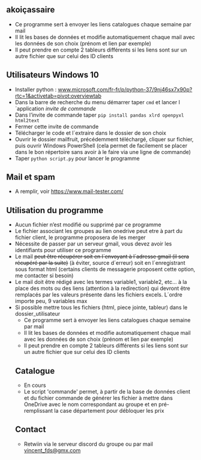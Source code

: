

<h2 id="akoiçassaire">akoiçassaire</h2>
<ul>
<li>Ce programme sert à envoyer les liens catalogues chaque semaine par mail</li>
<li>Il lit les bases de données et modifie automatiquement chaque mail avec les données de son choix (prénom et lien par exemple)</li>
<li>Il peut prendre en compte 2 tableurs différents si les liens sont sur un autre fichier que sur celui des ID clients</li>
</ul>
<h2 id="utilisateurs-windows-10">Utilisateurs Windows 10</h2>
<ul>
<li>Installer python : <a href="http://www.microsoft.com/fr-fr/p/python-37/9nj46sx7x90p?rtc=1&amp;activetab=pivot:overviewtab">www.microsoft.com/fr-fr/p/python-37/9nj46sx7x90p?rtc=1&amp;activetab=pivot:overviewtab</a></li>
<li>Dans la barre de recherche du menu démarrer  taper <code>cmd</code> et lancer l´application <em>invite de commande</em></li>
<li>Dans l’invite de commande taper <code>pip install pandas xlrd openpyxl html2text</code></li>
<li>Fermer cette invite de commande</li>
<li>Télécharger le code et l´extraire dans le dossier de son choix</li>
<li>Ouvrir le dossier mailfruit, précédemment téléchargé, cliquer sur fichier, puis ouvrir Windows PowerShell (cela permet de facilement se placer dans le bon répertoire sans avoir à le faire via une ligne de commande)</li>
<li>Taper <code>python script.py</code> pour lancer le programme</li>
</ul>
<h2 id="mail-et-spam">Mail et spam</h2>
<ul>
<li>A remplir, voir <a href="https://www.mail-tester.com/">https://www.mail-tester.com/</a></li>
</ul>
<h2 id="utilisation-du-programme">Utilisation du programme</h2>
<ul>
<li>Aucun fichier n’est modifié ou supprimé par ce programme</li>
<li>Le fichier associant les groupes au lien onedrive peut etre à part du fichier client, le programme proposera de les merger</li>
<li>Nécessite de passer par un serveur gmail, vous devez avoir les identifiants pour utiliser ce programme</li>
<li>Le mail <s>peut être récupérer soit en l´envoyant à l´adresse gmail (il sera récupéré par la suite)</s>  (à éviter, source d´erreur) soit en l´enregistrant sous format html (certains clients de messagerie proposent cette option, me contacter si besoin)</li>
<li>Le mail doit être rédigé avec les termes variable1, variable2, etc… à la place des mots ou des liens (attention à la redirection) qui devront être remplacés par les valeurs présente dans les fichiers excels. L´ordre importe peu, 9 variables max</li>
<li>Si possible mettre tous les fichiers (html, piece jointe, tableur) dans le dossier_utilisateur

 - Ce programme sert à envoyer les liens catalogues chaque semaine par mail
 - Il lit les bases de données et modifie automatiquement chaque mail avec les données de son choix (prénom et lien par exemple)
 - Il peut prendre en compte 2 tableurs différents si les liens sont sur un autre fichier que sur celui des ID clients

## Catalogue

 - En cours
 - Le script 'commande' permet, à partir de la base de données client et du fichier commande de générer les fichier à mettre dans OneDrive avec le nom correspondant au groupe et en pré-remplissant la case département pour débloquer les prix

## Contact

 - Retwiin via le serveur discord du groupe ou par mail vincent_fds@gmx.com

<!--stackedit_data:
eyJoaXN0b3J5IjpbLTEzMzQyMjA0NjYsLTU0OTMwODkyMl19
-->